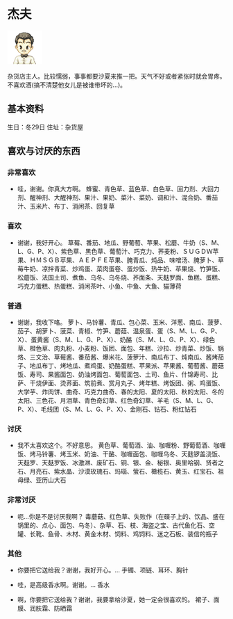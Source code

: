 # 杰夫

![杰夫](杰夫.png)

杂货店主人。比较懦弱，事事都要沙夏来推一把。天气不好或者紧张时就会胃疼。
不喜欢酒(搞不清楚他女儿是被谁带坏的...)。

## 基本资料

生日：冬29日
住址：杂货屋

## 喜欢与讨厌的东西

### 非常喜欢

- 哇，谢谢。你真大方啊。
蜂蜜、青色草、蓝色草、白色草、回力剂、大回力剂、醒神剂、大醒神剂、果汁、果奶、菜汁、菜奶、调和汁、混合奶、番茄汁、玉米片、布丁、消闲茶、回复草

### 喜欢

- 谢谢，我好开心。
草莓、番茄、地瓜、野葡萄、苹果、松蘑、牛奶（S、M、L、G、P、X）、紫色草、黑色草、葡萄汁、巧克力、荞麦粉、ＳＵＧＤＷ苹果、ＨＭＳＧＢ苹果、ＡＥＰＦＥ苹果、腌青瓜、炖品、味噌汤、腌萝卜、草莓牛奶、凉拌青菜、炒鸡蛋、菜肉蛋卷、蛋炒饭、热牛奶、苹果烧、竹笋饭、松蘑饭、法国土司、煮鱼、乌冬、乌冬烧、荞面条、天麸罗面、鱼糕、蛋糕、巧克力蛋糕、热蛋糕、消闲茶叶、小鱼、中鱼、大鱼、猫薄荷

### 普通

- 谢谢，我收下咯。
萝卜、马铃薯、青瓜、包心菜、玉米、洋葱、南瓜、菠萝、茄子、胡萝卜、菠菜、青椒、竹笋、蘑菇、温泉蛋、蛋（S、M、L、G、P、X）、蛋黄酱（S、M、L、G、P、X）、奶酪（S、M、L、G、P、X）、绿色草、橙色草、肉丸粉、小麦粉、饭团、面包、年糕、沙拉、炒青菜、炒饭、锅烙、三文治、草莓酱、番茄酱、爆米花、菠萝汁、南瓜布丁、炖南瓜、酱烤茄子、地瓜布丁、烤地瓜、煮鸡蛋、奶酪蛋糕、苹果派、苹果酱、葡萄酱、蘑菇饭、寿司、果酱面包、奶油烤面包、葡萄面包、土司、鱼片、什锦寿司、比萨、干烧伊面、烫荞面、筑前煮、赏月丸子、烤年糕、烤饭团、粥、鸡蛋饭、大学芋、炸肉饼、曲奇、巧克力曲奇、春的太阳、夏的太阳、秋的太阳、冬的太阳、三色花、月泪草、青色奇幻草、红色奇幻草、羊毛（S、M、L、G、P、X）、毛线团（S、M、L、G、P、X）、金刚石、钻石、粉红钻石

### 讨厌

- 我不太喜欢这个。不好意思。
黄色草、葡萄酒、油、咖喱粉、野葡萄酒、咖喱饭、烤马铃薯、烤玉米、奶油、干酪、咖喱面包、咖喱乌冬、天麸锣盖浇饭、天麸罗、天麸罗饭、冰激淋、废矿石、铜、银、金、秘银、奥里哈钢、贤者之石、月亮石、紫水晶、沙漠玫瑰石、玛瑙、萤石、橄榄石、黄玉、红宝石、祖母绿、亚历山大石

### 非常讨厌

- 呃…你是不是讨厌我啊？
毒蘑菇、红色草、失败作（在碟子上的、饮品、盛在锅里的、点心、面包、乌冬）、杂草、石、枝、海盗之宝、古代鱼化石、空罐、长靴、鱼骨、木材、黄金木材、饲料、鸡饲料、迷之石板、装信的瓶子

### 其他

- 你要把它送给我？谢谢，我好开心。…
手镯、项链、耳环、胸针

- 哇，是高级香水啊。谢谢。…
香水

- 啊，你要把它送给我？谢谢，我要拿给沙夏，她一定会很喜欢的。
裙子、面膜、润肤霜、防晒霜
